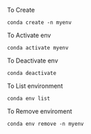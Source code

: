 To Create
```
conda create -n myenv
```

To Activate env
```
conda activate myenv
```

To Deactivate env
```
conda deactivate
```

To List environment
```
conda env list
```

To Remove enviroment
```
conda env remove -n myenv
```
